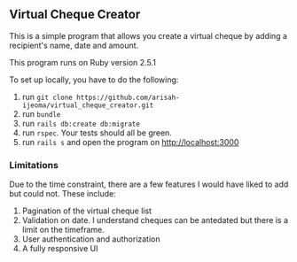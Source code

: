## Virtual Cheque Creator

This is a simple program that allows you create a virtual cheque by adding a recipient's name, date and amount.

This program runs on Ruby version 2.5.1

To set up locally, you have to do the following:

1. run `git clone https://github.com/arisah-ijeoma/virtual_cheque_creator.git`
1. run `bundle`
1. run `rails db:create db:migrate`
1. run `rspec`. Your tests should all be green.
1. run `rails s` and open the program on [http://localhost:3000](http://localhost:3000)

### Limitations

Due to the time constraint, there are a few features I would have liked to add but could not. These include:

1. Pagination of the virtual cheque list
1. Validation on date. I understand cheques can be antedated but there is a limit on the timeframe.
1. User authentication and authorization
1. A fully responsive UI
